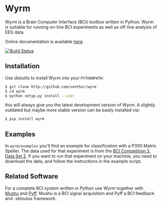 Wyrm
====

Wyrm is a Brain Computer Interface (BCI) toolbox written in Python. Wyrm is
suitable for running on-line BCI experiments as well as off-line analysis of EEG
data.

Online documentation is available [here][wyrmdoc].

  [wyrmdoc]: http://venthur.github.io/wyrm


[![Build Status](https://travis-ci.org/venthur/wyrm.png)](https://travis-ci.org/venthur/wyrm)


Installation
------------

Use distutils to install Wyrm into your `PYTHONPATH`:

```bash
$ git clone http://github.com/venthur/wyrm
$ cd wyrm
$ python setyp.py install --user
```

this will always give you the latest development version of Wyrm. A slightly
outdated but maybe more stable version can be easily installed via:

```bash
$ pip install wyrm
```


Examples
--------

In `wyrm/examples` you'll find an example for classification with a P300 Matrix
Speller. The data used for that experiment is from the [BCI Competition 3, Data
Set 2][bcicomp3ds2]. If you want to run that experiment on your machine, you
need to download the data, and follow the instructions in the example script.

  [bcicomp3ds2]: http://www.bbci.de/competition/iii/#data_set_ii


Related Software
----------------

For a complete BCI system written in Python use Wyrm together with
[Mushu][mushu] and [Pyff][pyff]. Mushu is a BCI signal acquisition and Pyff a
BCI feedback and -stimulus framework.

  [pyff]: http://github.com/venthur/pyff
  [mushu]: http://github.com/venthur/mushu


